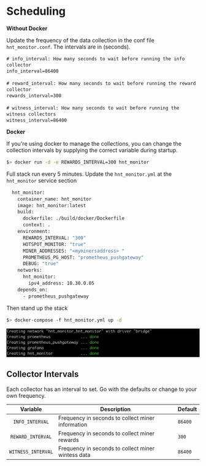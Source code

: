# Scheduling

**Without Docker**

Update the frequency of the data collection in the conf file `hnt_monitor.conf`. The intervals are in (seconds).

```
# info_interval: How many seconds to wait before running the info collector
info_interval=86400

# reward_interval: How many seconds to wait before running the reward collector
rewards_interval=300

# witness_interval: How many seconds to wait before running the witness collectors
witness_interval=86400
```

**Docker**

If you're using docker to manage the collections, you can change the collection intervals by supplying the correct variable during startup. 


```bash
$> docker run -d -e REWARDS_INTERVAL=300 hnt_monitor
```

Full stack run every 5 minutes. Update the `hnt_monitor.yml` at the `hnt_monitor` service section

```bash
  hnt_monitor:
    container_name: hnt_monitor
    image: hnt_monitor:latest
    build:
      dockerfile: ./build/docker/Dockerfile
      context: .
    environment:
      REWARDS_INTERVAL: "300"
      HOTSPOT_MONITOR: "true"
      MINER_ADDRESSES: "<myminersaddress> "
      PROMETHEUS_PG_HOST: "prometheus_pushgateway"
      DEBUG: "true"
    networks:
      hnt_monitor:
        ipv4_address: 10.30.0.05
    depends_on:
      - prometheus_pushgateway
```

Then stand up the stack

```bash
$> docker-compose -f hnt_monitor.yml up -d
```
![composeup](images/compose-up.png)

## Collector Intervals

Each collector has an interval to set. Go with the defaults or change to your own frequency.

| Variable | Description | Default |
|:--------:|-------------|---------|
| `INFO_INTERVAL` | Frequency in seconds to collect miner information | `86400` |
| `REWARD_INTERVAL` | Frequency in seconds to collect miner rewards | `300` |
| `WITNESS_INTERVAL` | Frequency in seconds to collect miner wintess data | `86400` |
